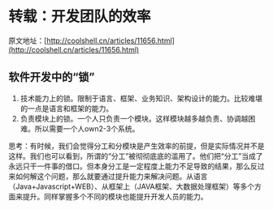 # 转载：开发团队的效率
原文地址：[http://coolshell.cn/articles/11656.html](http://coolshell.cn/articles/11656.html)


## 软件开发中的“锁”
1. 技术能力上的锁。限制于语言、框架、业务知识、架构设计的能力。比较难堪的一点是语言和框架的能力。
2. 负责模块上的锁。一个人只负责一个模块。这样模块越多越负责、协调越困难。所以需要一个人own2-3个系统。


思考：有时候，我们会觉得分工和分模块是产生效率的前提，但是实际情况并不是这样。我们也可以看到，所谓的“分工”被彻彻底底的滥用了。他们把“分工”当成了永远只干一件事的借口。但本身分工是一定程度上能力不足导致的结果，那么反过来如何解这个问题，那么就要通过提升能力来解决问题。从语言（Java+Javascript+WEB）、从框架上（JAVA框架、大数据处理框架）等多个方面来提升。同样掌握多个不同的模块也能提升开发人员的能力。

